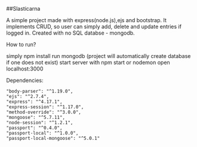 
##Slasticarna 

A simple project made with express(node.js),ejs and bootstrap. It implements CRUD, so user can simply add, delete and update entries if logged in. Created with no SQL databse - mongodb.

How to run?

simply npm install
run mongodb (project will automatically create database if one does not exist)
start server with npm start or nodemon
open localhost:3000

Dependencies: 

    "body-parser": "^1.19.0",
    "ejs": "^2.7.4",
    "express": "^4.17.1",
    "express-session": "^1.17.0",
    "method-override": "^3.0.0",
    "mongoose": "^5.7.11",
    "node-session": "^1.2.1",
    "passport": "^0.4.0",
    "passport-local": "^1.0.0",
    "passport-local-mongoose": "^5.0.1"
